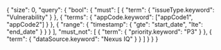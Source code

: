 {
  "size": 0,
  "query": {
    "bool": {
      "must": [
        { "term": { "issueType.keyword": "Vulnerability" } },
        { "terms": { "appCode.keyword": ["appCode1", "appCode2"] } },
        { "range": { "timestamp": { "gte": "start_date", "lte": "end_date" } } }
      ],
      "must_not": [
        { "term": { "priority.keyword": "P3" } },
        { "term": { "dataSource.keyword": "Nexus IQ" } }
      ]
    }
  }
}
